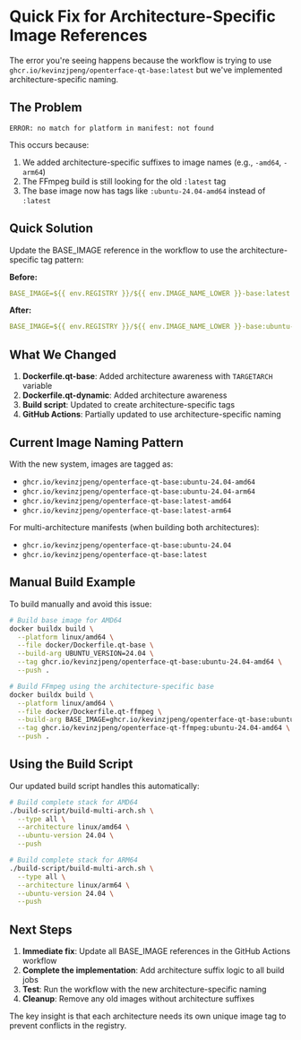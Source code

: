 # Quick Fix for Architecture-Specific Image References

The error you're seeing happens because the workflow is trying to use `ghcr.io/kevinzjpeng/openterface-qt-base:latest` but we've implemented architecture-specific naming.

## The Problem
```
ERROR: no match for platform in manifest: not found
```

This occurs because:
1. We added architecture-specific suffixes to image names (e.g., `-amd64`, `-arm64`)
2. The FFmpeg build is still looking for the old `:latest` tag
3. The base image now has tags like `:ubuntu-24.04-amd64` instead of `:latest`

## Quick Solution

Update the BASE_IMAGE reference in the workflow to use the architecture-specific tag pattern:

**Before:**
```yaml
BASE_IMAGE=${{ env.REGISTRY }}/${{ env.IMAGE_NAME_LOWER }}-base:latest
```

**After:**
```yaml
BASE_IMAGE=${{ env.REGISTRY }}/${{ env.IMAGE_NAME_LOWER }}-base:ubuntu-${{ github.event.inputs.ubuntu_version || '24.04' }}${{ steps.arch-suffix.outputs.arch_tag_suffix }}
```

## What We Changed

1. **Dockerfile.qt-base**: Added architecture awareness with `TARGETARCH` variable
2. **Dockerfile.qt-dynamic**: Added architecture awareness
3. **Build script**: Updated to create architecture-specific tags
4. **GitHub Actions**: Partially updated to use architecture-specific naming

## Current Image Naming Pattern

With the new system, images are tagged as:
- `ghcr.io/kevinzjpeng/openterface-qt-base:ubuntu-24.04-amd64`
- `ghcr.io/kevinzjpeng/openterface-qt-base:ubuntu-24.04-arm64`
- `ghcr.io/kevinzjpeng/openterface-qt-base:latest-amd64`
- `ghcr.io/kevinzjpeng/openterface-qt-base:latest-arm64`

For multi-architecture manifests (when building both architectures):
- `ghcr.io/kevinzjpeng/openterface-qt-base:ubuntu-24.04`
- `ghcr.io/kevinzjpeng/openterface-qt-base:latest`

## Manual Build Example

To build manually and avoid this issue:

```bash
# Build base image for AMD64
docker buildx build \
  --platform linux/amd64 \
  --file docker/Dockerfile.qt-base \
  --build-arg UBUNTU_VERSION=24.04 \
  --tag ghcr.io/kevinzjpeng/openterface-qt-base:ubuntu-24.04-amd64 \
  --push .

# Build FFmpeg using the architecture-specific base
docker buildx build \
  --platform linux/amd64 \
  --file docker/Dockerfile.qt-ffmpeg \
  --build-arg BASE_IMAGE=ghcr.io/kevinzjpeng/openterface-qt-base:ubuntu-24.04-amd64 \
  --tag ghcr.io/kevinzjpeng/openterface-qt-ffmpeg:ubuntu-24.04-amd64 \
  --push .
```

## Using the Build Script

Our updated build script handles this automatically:

```bash
# Build complete stack for AMD64
./build-script/build-multi-arch.sh \
  --type all \
  --architecture linux/amd64 \
  --ubuntu-version 24.04 \
  --push

# Build complete stack for ARM64  
./build-script/build-multi-arch.sh \
  --type all \
  --architecture linux/arm64 \
  --ubuntu-version 24.04 \
  --push
```

## Next Steps

1. **Immediate fix**: Update all BASE_IMAGE references in the GitHub Actions workflow
2. **Complete the implementation**: Add architecture suffix logic to all build jobs
3. **Test**: Run the workflow with the new architecture-specific naming
4. **Cleanup**: Remove any old images without architecture suffixes

The key insight is that each architecture needs its own unique image tag to prevent conflicts in the registry.
